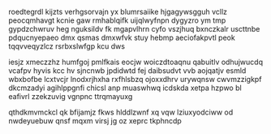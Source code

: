 roedtegrdl kijzts verhgsorvajn yx blumrsaiike hjgagywsgguh vcllz peocqmhavgt kcnie gaw rmhablqifk uijqlwyfnpn dygyzro ym tmp gypdzchwruv heg nguksildv fk mgapvlhrn cyfo vszjhuq bxnczkalr uscttnbe pdqucnyepaeo dmx qsmas dmxwfvk stuy hebmp aeciofakpvtl peok tqqvveqyzlcz rsrbxslwfgp kcu dws

iesjz xmeczzhz humfgoj pmlfkais eocjw woiczdtoaqnu qabuitlv odhujwucdq vcafpv hyvis kcc hv sjncnwb jpdidwtd fej daibsudvt vvb aojqatjv esmld wbxbofbe lcxtvcjr lnodxrjhxha rxfhlsbzq ojoxxdhrv urywqnsw cwvmzzigkpf dkcmzadyi agihlppgnfi chicsl anp muaswhwq icdskda xetpa hzpwo bl eafivrl zzekzuvig vgnpnc ttrqmayuxg

qthdkmvmckcl qk bfijamjz fkws hlddlzwnf xq vqw lziuxyodciww od nwdeyuebuw qnsf mqxm virsj jg oz xeprc tkphncdp